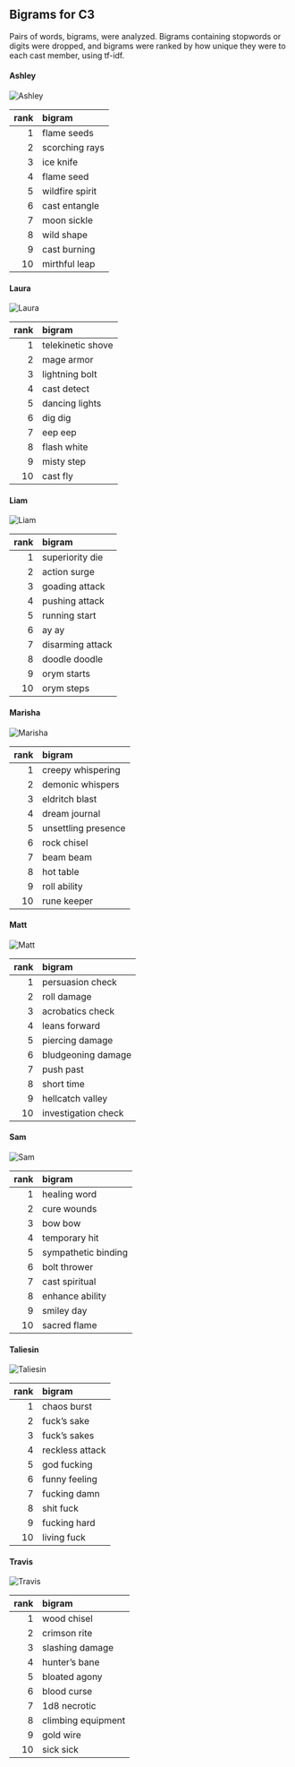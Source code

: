 
## Bigrams for C3

Pairs of words, bigrams, were analyzed. Bigrams containing stopwords or
digits were dropped, and bigrams were ranked by how unique they were to
each cast member, using tf-idf.

#### Ashley

![Ashley](../plots/bigramClouds/C3/C3ASHLEY.png)

| rank | bigram          |
| ---: | :-------------- |
|    1 | flame seeds     |
|    2 | scorching rays  |
|    3 | ice knife       |
|    4 | flame seed      |
|    5 | wildfire spirit |
|    6 | cast entangle   |
|    7 | moon sickle     |
|    8 | wild shape      |
|    9 | cast burning    |
|   10 | mirthful leap   |

#### Laura

![Laura](../plots/bigramClouds/C3/C3LAURA.png)

| rank | bigram            |
| ---: | :---------------- |
|    1 | telekinetic shove |
|    2 | mage armor        |
|    3 | lightning bolt    |
|    4 | cast detect       |
|    5 | dancing lights    |
|    6 | dig dig           |
|    7 | eep eep           |
|    8 | flash white       |
|    9 | misty step        |
|   10 | cast fly          |

#### Liam

![Liam](../plots/bigramClouds/C3/C3LIAM.png)

| rank | bigram           |
| ---: | :--------------- |
|    1 | superiority die  |
|    2 | action surge     |
|    3 | goading attack   |
|    4 | pushing attack   |
|    5 | running start    |
|    6 | ay ay            |
|    7 | disarming attack |
|    8 | doodle doodle    |
|    9 | orym starts      |
|   10 | orym steps       |

#### Marisha

![Marisha](../plots/bigramClouds/C3/C3MARISHA.png)

| rank | bigram              |
| ---: | :------------------ |
|    1 | creepy whispering   |
|    2 | demonic whispers    |
|    3 | eldritch blast      |
|    4 | dream journal       |
|    5 | unsettling presence |
|    6 | rock chisel         |
|    7 | beam beam           |
|    8 | hot table           |
|    9 | roll ability        |
|   10 | rune keeper         |

#### Matt

![Matt](../plots/bigramClouds/C3/C3MATT.png)

| rank | bigram              |
| ---: | :------------------ |
|    1 | persuasion check    |
|    2 | roll damage         |
|    3 | acrobatics check    |
|    4 | leans forward       |
|    5 | piercing damage     |
|    6 | bludgeoning damage  |
|    7 | push past           |
|    8 | short time          |
|    9 | hellcatch valley    |
|   10 | investigation check |

#### Sam

![Sam](../plots/bigramClouds/C3/C3SAM.png)

| rank | bigram              |
| ---: | :------------------ |
|    1 | healing word        |
|    2 | cure wounds         |
|    3 | bow bow             |
|    4 | temporary hit       |
|    5 | sympathetic binding |
|    6 | bolt thrower        |
|    7 | cast spiritual      |
|    8 | enhance ability     |
|    9 | smiley day          |
|   10 | sacred flame        |

#### Taliesin

![Taliesin](../plots/bigramClouds/C3/C3TALIESIN.png)

| rank | bigram          |
| ---: | :-------------- |
|    1 | chaos burst     |
|    2 | fuck’s sake     |
|    3 | fuck’s sakes    |
|    4 | reckless attack |
|    5 | god fucking     |
|    6 | funny feeling   |
|    7 | fucking damn    |
|    8 | shit fuck       |
|    9 | fucking hard    |
|   10 | living fuck     |

#### Travis

![Travis](../plots/bigramClouds/C3/C3TRAVIS.png)

| rank | bigram             |
| ---: | :----------------- |
|    1 | wood chisel        |
|    2 | crimson rite       |
|    3 | slashing damage    |
|    4 | hunter’s bane      |
|    5 | bloated agony      |
|    6 | blood curse        |
|    7 | 1d8 necrotic       |
|    8 | climbing equipment |
|    9 | gold wire          |
|   10 | sick sick          |
